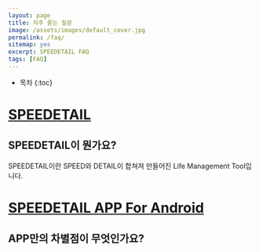 ```yaml
---
layout: page
title: 자주 묻는 질문
image: /assets/images/default_cover.jpg
permalink: /faq/
sitemap: yes
excerpt: SPEEDETAIL FAQ
tags: [FAQ]
---
```

* 목차
{:toc}
# [SPEEDETAIL](https://www.speedetail.com)
## SPEEDETAIL이 뭔가요?
SPEEDETAIL이란 SPEED와 DETAIL이 합쳐져 만들어진 Life Management Tool입니다.

# [SPEEDETAIL APP For Android](https://www.speedetail.com)
## APP만의 차별점이 무엇인가요?

